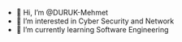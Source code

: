 - 👋 Hi, I’m @DURUK-Mehmet
- 👀 I’m interested in Cyber Security and Network
- 🌱 I’m currently learning Software Engineering 

<!---
DURUK-Mehmet/DURUK-Mehmet is a ✨ special ✨ repository because its `README.md` (this file) appears on your GitHub profile.
You can click the Preview link to take a look at your changes.
--->
